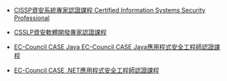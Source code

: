 
- [CISSP資安系統專家認證課程 Certified Information Systems Security Professional](https://www.uuu.com.tw/Course/Show/47/CISSP%E8%B3%87%E5%AE%89%E7%B3%BB%E7%B5%B1%E5%B0%88%E5%AE%B6%E8%AA%8D%E8%AD%89%E8%AA%B2%E7%A8%8B)

- [CSSLP資安軟體開發專家認證課程](https://www.uuu.com.tw/Course/Show/48/CSSLP%E8%B3%87%E5%AE%89%E8%BB%9F%E9%AB%94%E9%96%8B%E7%99%BC%E5%B0%88%E5%AE%B6%E8%AA%8D%E8%AD%89%E8%AA%B2%E7%A8%8B)

- [EC-Council CASE Java EC-Council CASE  Java應用程式安全工程師認證課程](https://www.uuu.com.tw/Course/Show/1500/EC-Council-CASE-Java%E6%87%89%E7%94%A8%E7%A8%8B%E5%BC%8F%E5%AE%89%E5%85%A8%E5%B7%A5%E7%A8%8B%E5%B8%AB%E8%AA%8D%E8%AD%89%E8%AA%B2%E7%A8%8B)

- [EC-Council CASE  .NET應用程式安全工程師認證課程](https://www.uuu.com.tw/Course/Show/1501/EC-Council-CASE-NET%E6%87%89%E7%94%A8%E7%A8%8B%E5%BC%8F%E5%AE%89%E5%85%A8%E5%B7%A5%E7%A8%8B%E5%B8%AB%E8%AA%8D%E8%AD%89%E8%AA%B2%E7%A8%8B)
